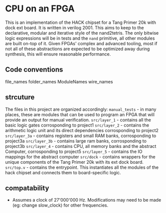 # CPU on an FPGA
This is an implementation of the HACK chipset for a Tang Primer 20k with dock ext board. It is written in verilog 2001.
This aims to keep to the declarative, modular and iterative style of the nand2tetris. The only bitwise logic expressions will be in tests and the `nand` primitive, all other modules are built on-top of it. Given FPGAs' complex and advanced tooling, most if not all of these abstractions are expected to be optimized away during synthesis, this will ensure reasonable performance.

## Code conventions
file_names
folder_names
ModuleNames
wire_names


## strcuture
The files in this project are organized accordingly:
`manual_tests` - in many places, these are modules that can be used to program an FPGA that will provide an output for manual verification.
`src/layer_1` - contains all the basic logic gates corrosponding to project1
`src/layer_2` - contains the arithmetic logic unit and its direct dependencies corrosponding to project2
`src/layer_3a` - contains registers and small RAM banks, corrosponding to project3a
`src/layer_3b` - contains large ram banks, corrosponding to project3b
`src/layer_4` - contains CPU, all memory banks and the abstract Computer, corrosponding to project5
`src/layer_5` - contains the IO mappings for the abstract computer
`src/dock` - contains wrappers for the unique components of the Tang Primer 20k with its ext dock board.
`src/top.v` - contains the entrypoint. This instantiates all the modules of the hack chipset and connects them to board-specific logic.

## compatability
 - Assumes a clock of 27'000'000 Hz. Modifications may need to be made (eg: change slow_clock) for other frequencies. 

